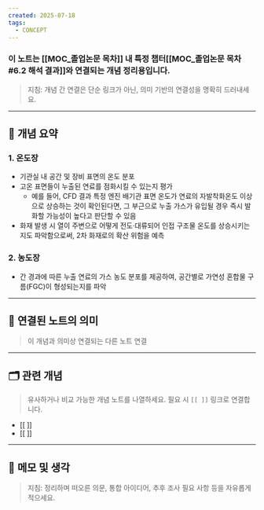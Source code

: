 ```yaml
---
created: 2025-07-18
tags:
  - CONCEPT
---
```

### 이 노트는 [[MOC_졸업논문 목차]] 내 특정 챕터[[MOC_졸업논문 목차#6.2 해석 결과]]와 연결되는 개념 정리용입니다.  
> 지침: 개념 간 연결은 단순 링크가 아닌, 의미 기반의 연결성을 명확히 드러내세요.  
---

## 🧩 개념 요약  

### 1. 온도장
- 기관실 내 공간 및 장비 표면의 온도 분포
- 고온 표면들이 누출된 연료를 점화시킬 수 있는지 평가
	- 예를 들어, CFD 결과 특정 엔진 배기관 표면 온도가 연료의 자발착화온도 이상으로 상승하는 것이 확인된다면, 그 부근으로 누출 가스가 유입될 경우 즉시 발화할 가능성이 높다고 판단할 수 있음
- 화재 발생 시 열이 주변으로 어떻게 전도·대류되어 인접 구조물 온도를 상승시키는지도 파악함으로써, 2차 화재로의 확산 위험을 예측

### 2. 농도장
- 간 경과에 따른 누출 연료의 가스 농도 분포를 제공하여, 공간별로 가연성 혼합물 구름(FGC)이 형성되는지를 파악









---

## 🔗 연결된 노트의 의미  
> 이 개념과 의미상 연결되는 다른 노트 연결

---

## 🗂 관련 개념  
> 유사하거나 비교 가능한 개념 노트를 나열하세요. 필요 시 `[[ ]]` 링크로 연결합니다.

- [[ ]]
- [[ ]]

---

## 💬 메모 및 생각  
> 지침: 정리하며 떠오른 의문, 통합 아이디어, 추후 조사 필요 사항 등을 자유롭게 적으세요.

